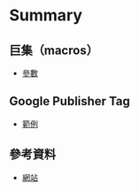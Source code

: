 # Summary
## 巨集（macros）
* [參數](macros/support-macro.md)
## Google Publisher Tag
* [範例](googletag/googletag-README.md)
## 參考資料
* [網站](reference/websites.md)